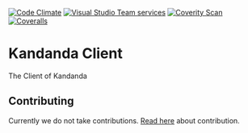 [![Code Climate](https://img.shields.io/codeclimate/github/kandanda/Client.svg)](https://codeclimate.com/github/kandanda/Client)
[![Visual Studio Team services](https://img.shields.io/vso/build/janicmikes/362a7706-6668-4146-9a33-290d06740500/4.svg)](https://janicmikes.visualstudio.com/Kandanda/_build)
[![Coverity Scan](https://img.shields.io/coverity/scan/11980.svg)](https://scan.coverity.com/projects/kandanda-client)
[![Coveralls](https://img.shields.io/coveralls/kandanda/Client.svg)](https://coveralls.io/github/kandanda/Client)

# Kandanda Client
The Client of Kandanda

## Contributing
Currently we do not take contributions.  [Read here](docs/contribute.md) about contribution.
